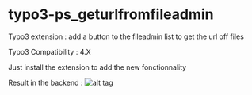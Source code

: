 # typo3-ps_geturlfromfileadmin
Typo3 extension : add a button to the fileadmin list to get the url off files

Typo3 Compatibility : 4.X

Just install the extension to add the new fonctionnality

Result in the backend :
![alt tag](https://cloud.githubusercontent.com/assets/6927671/6506602/b2dd2180-c34c-11e4-9e76-bf5d71f815da.png)
